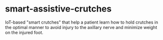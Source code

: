 # smart-assistive-crutches
IoT-based "smart crutches" that help a patient learn how to hold crutches in the optimal manner to avoid injury to the axillary nerve and minimize weight on the injured foot.
